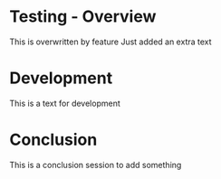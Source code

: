 # Testing - Overview
This is overwritten by feature
Just added an extra text

# Development
This is a text for development

# Conclusion
This is a conclusion session to add something
